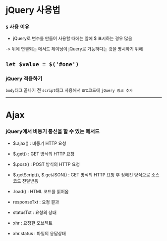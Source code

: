 # jQuery 사용법

### `$` 사용 이유
- jQuery로 변수를 만들어 사용할 때에는 앞에 $ 표시하는 경우 많음</br>
  
-> 뒤에 연결되는 메서드 체이닝이 jQuery로 가능하다는 것을 명시하기 위해</br>

`let $value = $('#one')`
---
### jQuery 적용하기
`body`태그 끝나기 전 `script`태그 사용해서 src코드에 `jQuery 링크 추가`

---

# Ajax
### jQuery에서 비동기 통신을 할 수 있는 메서드

- $.ajax() : 비동기 HTTP 요청</br>
- $.get() : GET 방식의 HTTP 요청</br>
- $.post() : POST 방식의 HTTP 요청</br>
- $.getScript(), $.getJSON() : GET 방식의 HTTP 요청 후 정해진 양식으로 소스코드 전달받음</br>
- .load() : HTML 코드를 읽어옴


- responseTxt : 요청 결과</br>
- statusTxt : 요청의 상태</br>
- xhr : 요청한 오브젝트</br>
- xhr.status : 파일의 응답상태